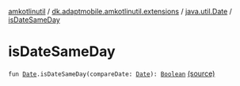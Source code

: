 [amkotlinutil](../../index.md) / [dk.adaptmobile.amkotlinutil.extensions](../index.md) / [java.util.Date](index.md) / [isDateSameDay](./is-date-same-day.md)

# isDateSameDay

`fun `[`Date`](https://developer.android.com/reference/java/util/Date.html)`.isDateSameDay(compareDate: `[`Date`](https://developer.android.com/reference/java/util/Date.html)`): `[`Boolean`](https://kotlinlang.org/api/latest/jvm/stdlib/kotlin/-boolean/index.html) [(source)](https://github.com/adaptmobile-organization/amkotlinutil/tree/master/amkotlinutil/src/main/java/dk/adaptmobile/amkotlinutil/extensions/DateExtensions.kt#L25)
